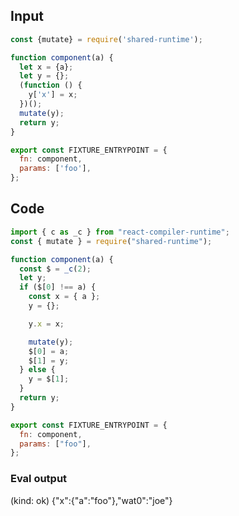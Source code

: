 
## Input

```javascript
const {mutate} = require('shared-runtime');

function component(a) {
  let x = {a};
  let y = {};
  (function () {
    y['x'] = x;
  })();
  mutate(y);
  return y;
}

export const FIXTURE_ENTRYPOINT = {
  fn: component,
  params: ['foo'],
};

```

## Code

```javascript
import { c as _c } from "react-compiler-runtime";
const { mutate } = require("shared-runtime");

function component(a) {
  const $ = _c(2);
  let y;
  if ($[0] !== a) {
    const x = { a };
    y = {};

    y.x = x;

    mutate(y);
    $[0] = a;
    $[1] = y;
  } else {
    y = $[1];
  }
  return y;
}

export const FIXTURE_ENTRYPOINT = {
  fn: component,
  params: ["foo"],
};

```
      
### Eval output
(kind: ok) {"x":{"a":"foo"},"wat0":"joe"}